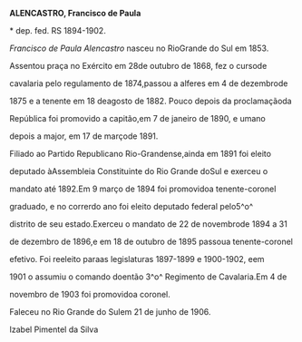 **ALENCASTRO, Francisco de Paula**



\* dep. fed. RS 1894-1902.



*Francisco de Paula Alencastro* nasceu no RioGrande do Sul em 1853.



Assentou praça no Exército em 28de outubro de 1868, fez o cursode

cavalaria pelo regulamento de 1874,passou a alferes em 4 de dezembrode

1875 e a tenente em 18 deagosto de 1882. Pouco depois da proclamaçãoda

República foi promovido a capitão,em 7 de janeiro de 1890, e umano

depois a major, em 17 de marçode 1891.



Filiado ao Partido Republicano Rio-Grandense,ainda em 1891 foi eleito

deputado àAssembleia Constituinte do Rio Grande doSul e exerceu o

mandato até 1892.Em 9 março de 1894 foi promovidoa tenente-coronel

graduado, e no correrdo ano foi eleito deputado federal pelo5^o^

distrito de seu estado.Exerceu o mandato de 22 de novembrode 1894 a 31

de dezembro de 1896,e em 18 de outubro de 1895 passoua tenente-coronel

efetivo. Foi reeleito paraas legislaturas 1897-1899 e 1900-1902, eem

1901 o assumiu o comando doentão 3^o^ Regimento de Cavalaria.Em 4 de

novembro de 1903 foi promovidoa coronel.



Faleceu no Rio Grande do Sulem 21 de junho de 1906.



Izabel Pimentel da Silva



